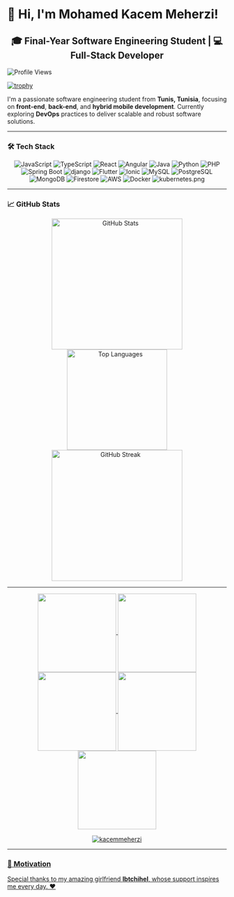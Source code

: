 # 👋 Hi, I'm Mohamed Kacem Meherzi!

<div align="center">
  <h2>🎓 Final-Year Software Engineering Student | 💻 Full-Stack Developer</h2>
</div>

![Profile Views](https://komarev.com/ghpvc/?username=Kacemmeherzi&color=blue)

[![trophy](https://github-profile-trophy.vercel.app/?username=Kacemmeherzi&theme=onedark)](https://github.com/ryo-ma/github-profile-trophy)

I'm a passionate software engineering student from **Tunis, Tunisia**, focusing on **front-end**, **back-end**, and **hybrid mobile development**. Currently exploring **DevOps** practices to deliver scalable and robust software solutions.

---

### 🛠 Tech Stack

<div align="center">
  <img src="https://img.icons8.com/color/64/000000/javascript.png" alt="JavaScript" />
  <img src="https://img.icons8.com/color/64/000000/typescript.png" alt="TypeScript" />
  <img src="https://img.icons8.com/color/64/000000/react-native.png" alt="React" />
  <img src="https://img.icons8.com/color/64/000000/angularjs.png" alt="Angular" />
  <img src="https://img.icons8.com/color/64/000000/java-coffee-cup-logo--v1.png" alt="Java" />
  <img src="https://img.icons8.com/color/64/000000/python--v1.png" alt="Python" />
  <img src="https://img.icons8.com/color/64/000000/php.png" alt="PHP" />
  <img src="https://img.icons8.com/color/64/000000/spring-logo.png" alt="Spring Boot" />
  <img src="https://img.icons8.com/color/64/000000/django.png" alt="django" />
  <img src="https://img.icons8.com/color/64/000000/flutter.png" alt="Flutter" />
  <img src="https://img.icons8.com/ios-filled/64/3880ff/ionic.png" alt="Ionic" />
  <img src="https://img.icons8.com/color/64/000000/mysql-logo.png" alt="MySQL" />
  <img src="https://img.icons8.com/color/64/000000/postgreesql.png" alt="PostgreSQL" />
  <img src="https://img.icons8.com/color/64/000000/mongodb.png" alt="MongoDB" />
  <img src="https://img.icons8.com/color/64/000000/firebase.png" alt="Firestore" />
  <img src="https://img.icons8.com/color/64/000000/amazon-web-services.png" alt="AWS" />
  <img src="https://img.icons8.com/color/64/000000/docker.png" alt="Docker" />
  <img src="https://img.icons8.com/color/64/000000/kubernetes.png" alt="kubernetes.png" />
</div>

---

### 📈 GitHub Stats
<div align="center">
  <img src="https://github-readme-stats.vercel.app/api?username=Kacemmeherzi&show_icons=true&theme=dark" alt="GitHub Stats" style="width: 300px;" />
  <img src="https://github-readme-stats.vercel.app/api/top-langs/?username=Kacemmeherzi&layout=compact&theme=dark" alt="Top Languages" style="width: 230px;" />
  <img src="https://github-readme-streak-stats.herokuapp.com/?user=Kacemmeherzi&theme=dark" alt="GitHub Streak" style="width: 300px;" />
</div>

---

<div align="center">
<a href="https://github.com/kacemmeherzi">
<img align="center" src="http://github-profile-summary-cards.vercel.app/api/cards/stats?username=kacemmeherzi&theme=2077" height="180em" />
<img align="center" src="http://github-profile-summary-cards.vercel.app/api/cards/most-commit-language?username=kacemmeherzi&theme=2077" height="180em" />
<img align="center" src="http://github-profile-summary-cards.vercel.app/api/cards/repos-per-language?username=kacemmeherzi&theme=2077" height="180em" />
<img align="center" src="http://github-profile-summary-cards.vercel.app/api/cards/productive-time?username=kacemmeherzi&theme=2077" height="180em" />
<img align="center" src="http://github-profile-summary-cards.vercel.app/api/cards/profile-details?username=kacemmeherzi&theme=2077" height="180em" />
</div>

<p style="text-align: center;"><img align="center" src="https://github-readme-streak-stats.herokuapp.com/?user=kacemmeherzi&" alt="kacemmeherzi" /></p>

---
### 💖 Motivation
Special thanks to my amazing girlfriend **Ibtchihel**, whose support inspires me every day. ❤️
